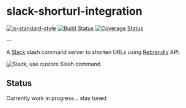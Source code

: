 # slack-shorturl-integration

[![js-standard-style](https://img.shields.io/badge/code%20style-standard-brightgreen.svg)](http://standardjs.com)
[![Build Status](https://travis-ci.org/lmammino/slack-shorturl-integration.svg?branch=master)](https://travis-ci.org/lmammino/slack-shorturl-integration)
[![Coverage Status](https://coveralls.io/repos/github/lmammino/slack-shorturl-integration/badge.svg?branch=master)](https://coveralls.io/github/lmammino/slack-shorturl-integration?branch=master)

--

A [Slack](https://slack.com/) slash command server to shorten URLs using [Rebrandly](https://www.rebrandly.com) API.

![Slack, use custom Slash command](https://cdn.scotch.io/22/3Pn4o2qEQFOkuT6r2dtP_07-slack-custom-slash-command-screenshot.jpg)


## Status

Currently work in progress... stay tuned
